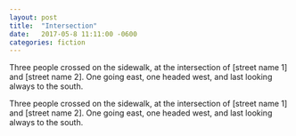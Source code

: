```yaml
---
layout: post
title:  "Intersection"
date:   2017-05-8 11:11:00 -0600
categories: fiction
---
```

Three people crossed on the sidewalk, at the intersection of [street name 1] and [street name 2]. One going east, one headed west, and last looking always to the south.



Three people crossed on the sidewalk, at the intersection of [street name 1] and [street name 2]. One going east, one headed west, and last looking always to the south.
